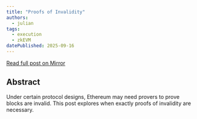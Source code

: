 ```yaml
---
title: "Proofs of Invalidity"
authors:
  - julian
tags:
  - execution
  - zkEVM
datePublished: 2025-09-16
---
```


[Read full post on Mirror](https://mirror.xyz/julianma.eth/6ImJzQtQ-JvvH9F1YkL6FJ7G6oxrIOZveU-Z0du598s)

## Abstract
Under certain protocol designs, Ethereum may need provers to prove blocks are invalid. This post explores when exactly proofs of invalidity are necessary.
